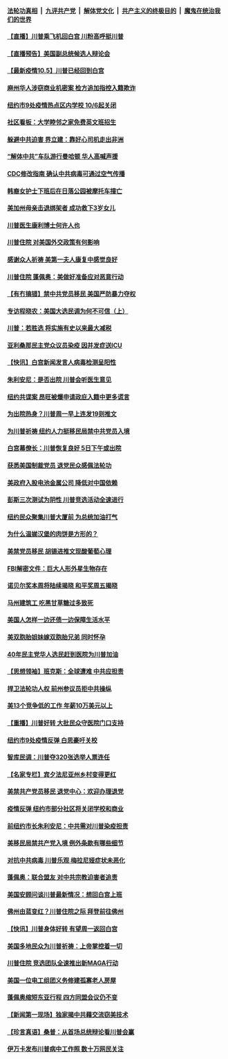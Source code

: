 ####  [法轮功真相](../../../../basic/blob/master/README.md?t=10060831) &nbsp;|&nbsp; [九评共产党](../../../../9ping.md/blob/master/README.md?t=10060831) &nbsp;|&nbsp; [解体党文化](../../../../jtdwh.md/blob/master/README.md?t=10060831)  &nbsp;|&nbsp; [共产主义的终极目的](../../../../gczydzjmd.md/blob/master/README.md?t=10060831) &nbsp;|&nbsp; [魔鬼在统治我们的世界](../../../../mgztzwmdsj.md/blob/master/README.md?t=10060831) 

#### [【直播】川普乘飞机回白宫 川粉高呼挺川普](../pages/nsc412/n12454834.md?t=10060831) 

#### [【直播预告】美国副总统候选人辩论会](../pages/nsc412/n12455352.md?t=10060831) 

#### [【最新疫情10.5】川普已经回到白宫](../pages/nsc412/n12450596.md?t=10060831) 

#### [麻州华人涉窃商业机密案 检方追加指控入籍欺诈](../pages/nsc412/n12455683.md?t=10060831) 

#### [纽约市9处疫情热点区内学校 10/6起关闭](../pages/nsc412/n12455619.md?t=10060831) 

#### [社区看板：大学睦邻之家免费英文班招生](../pages/nsc412/n12455592.md?t=10060831) 

#### [躲避中共迫害 界立建：靠好心司机走出非洲](../pages/nsc412/n12453028.md?t=10060831) 

#### [“解体中共”车队游行曼哈顿 华人高喊声援](../pages/nsc412/n12455187.md?t=10060831) 

#### [CDC修改指南 确认中共病毒可通过空气传播](../pages/nsc412/n12455436.md?t=10060831) 

#### [韩裔女护士下班后在日落公园被摩托车撞亡](../pages/nsc412/n12455467.md?t=10060831) 

#### [美加州母亲击退绑架者 成功救下3岁女儿](../pages/nsc412/n12454874.md?t=10060831) 

#### [川普医生康利博士何许人也](../pages/nsc412/n12455289.md?t=10060831) 

#### [川普住院 对美国外交政策有何影响](../pages/nsc412/n12455146.md?t=10060831) 

#### [感谢众人祈祷 美第一夫人康复中感觉良好](../pages/nsc412/n12455295.md?t=10060831) 

#### [川普住院 蓬佩奥：美做好准备应对恶意行动](../pages/nsc412/n12455251.md?t=10060831) 

#### [【有冇搞错】禁中共党员移民 美国严防暴力夺权](../pages/nsc412/n12455228.md?t=10060831) 

#### [专访程晓农：美国大选民调为何不可信（上）](../pages/nsc412/n12455076.md?t=10060831) 

#### [川普：若胜选 将实施有史以来最大减税](../pages/nsc412/n12455098.md?t=10060831) 

#### [亚利桑那民主党众议员染疫 因并发症送ICU](../pages/nsc412/n12455125.md?t=10060831) 

#### [【快讯】白宫新闻发言人病毒检测呈阳性](../pages/nsc412/n12455118.md?t=10060831) 

#### [朱利安尼：是否出院 川普会听医生意见](../pages/nsc412/n12455010.md?t=10060831) 

#### [纽约共谍案 昂旺被爆申请政庇入籍中更多谎言](../pages/nsc412/n12453327.md?t=10060831) 

#### [为出院热身？川普周一早上连发19则推文](../pages/nsc412/n12454706.md?t=10060831) 

#### [为川普祈祷 纽约人力挺移民局禁中共党员入境](../pages/nsc412/n12453463.md?t=10060831) 

#### [白宫幕僚长：川普恢复良好 5日下午或出院](../pages/nsc412/n12454851.md?t=10060831) 

#### [获悉美国制裁党员 退党民众感佩法轮功](../pages/nsc412/n12453524.md?t=10060831) 

#### [美政府入股电池金属公司 降低对中国依赖](../pages/nsc412/n12454058.md?t=10060831) 

#### [彭斯三次测试为阴性 川普竞选活动全速进行](../pages/nsc412/n12454694.md?t=10060831) 

#### [纽约民众聚集川普大厦前 为总统加油打气](../pages/nsc412/n12453560.md?t=10060831) 

#### [为什么温娣汉堡的肉饼是方形的？](../pages/nsc412/n12454276.md?t=10060831) 

#### [美禁党员移民 胡锡进推文现酸葡萄心理](../pages/nsc412/n12454043.md?t=10060831) 

#### [FBI解密文件：巨大人形外星生物存在](../pages/nsc412/n12454095.md?t=10060831) 

#### [诺贝尔奖本周将陆续揭晓 和平奖周五揭晓](../pages/nsc412/n12453459.md?t=10060831) 

#### [马州建筑工 吃黑甘草糖过多致死](../pages/nsc412/n12453372.md?t=10060831) 

#### [美国人怎样一边还债一边保障生活水平](../pages/nsc412/n12453359.md?t=10060831) 

#### [美双胞胎姐妹嫁双胞胎兄弟 同时怀孕](../pages/nsc412/n12453340.md?t=10060831) 

#### [40年民主党华人选民赶到医院为川普加油](../pages/nsc412/n12453157.md?t=10060831) 

#### [【思想领袖】班克斯：全球遭难 中共应担责](../pages/nsc412/n12375753.md?t=10060831) 

#### [捍卫法轮功人权 前州参议员拒中共操纵](../pages/nsc412/n12452968.md?t=10060831) 

#### [美13个竞争低的工作 年薪10万美元以上](../pages/nsc412/n12418529.md?t=10060831) 

#### [【重播】川普好转 大批民众守医院门口支持](../pages/nsc412/n12452810.md?t=10060831) 

#### [纽约市9处疫情反弹 白思豪吁关校](../pages/nsc412/n12452774.md?t=10060831) 

#### [智库民调：川普夺320张选举人票连任](../pages/nsc412/n12452794.md?t=10060831) 

#### [【名家专栏】宾夕法尼亚州乡村变得更红](../pages/nsc412/n12451937.md?t=10060831) 

#### [美禁共产党员移民 退党中心：欢迎办理退党](../pages/nsc412/n12452357.md?t=10060831) 

#### [疫情反弹 纽约市部分社区将关闭学校和商业](../pages/nsc412/n12452585.md?t=10060831) 

#### [前纽约市长朱利安尼：中共需对川普染疫担责](../pages/nsc412/n12452426.md?t=10060831) 

#### [美移民局禁共产党入境 例外条款有哪些细节](../pages/nsc412/n12452510.md?t=10060831) 

#### [对抗中共病毒 川普乐观 梅拉尼娅症状未恶化](../pages/nsc412/n12452441.md?t=10060831) 

#### [蓬佩奥：联合盟友 对中共宗教迫害者追责](../pages/nsc412/n12452434.md?t=10060831) 

#### [美国安顾问谈川普最新情况：想回白宫上班](../pages/nsc412/n12452349.md?t=10060831) 

#### [佛州由蓝变红？川普住院之际 拜登前往佛州](../pages/nsc412/n12452340.md?t=10060831) 

#### [【快讯】川普身体好转 有望周一返回白宫](../pages/nsc412/n12452396.md?t=10060831) 

#### [美国多地民众为川普祈祷：上帝掌控着一切](../pages/nsc412/n12452288.md?t=10060831) 

#### [川普住院 竞选团队全速推出新MAGA行动](../pages/nsc412/n12452289.md?t=10060831) 

#### [美国一位电工组团义务修建孤寡老人房屋](../pages/nsc412/n12452169.md?t=10060831) 

#### [蓬佩奥缩短东亚行程 四方同盟会议仍不变](../pages/nsc412/n12452101.md?t=10060831) 

#### [【新闻第一现场】独家揭中共藉交流窃美技术](../pages/nsc412/n12452127.md?t=10060831) 

#### [【珍言真语】桑普：从首场总统辩论看川普会赢](../pages/nsc412/n12451249.md?t=10060831) 

#### [伊万卡发布川普病中工作照 数十万网民关注](../pages/nsc412/n12451861.md?t=10060831) 

